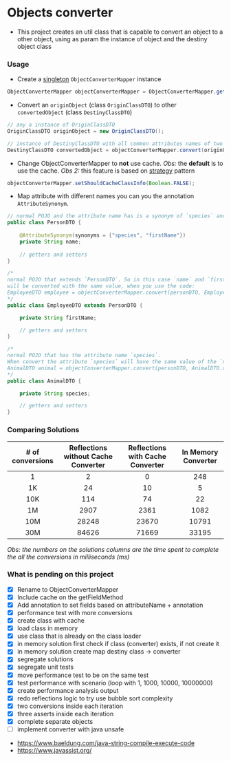 # Objects converter

- This project creates an util class that is capable to convert an object to a other object, using as param the instance of object and the destiny object class

### Usage

* Create a [singleton](https://refactoring.guru/design-patterns/singleton) `ObjectConverterMapper` instance

```java
ObjectConverterMapper objectConverterMapper = ObjectConverterMapper.getObjectConverterMapper();
```

* Convert an `originObject` (class `OriginClassDTO`) to other `convertedObject` (class `DestinyClassDTO`)

```java
// any a instance of OriginClassDTO
OriginClassDTO originObject = new OriginClassDTO();

// instance of DestinyClassDTO with all common attributes names of two classes filled
DestinyClassDTO convertedObject = objectConverterMapper.convert(originObject, DestinyClassDTO.class);
```

* Change ObjectConverterMapper to **not** use cache. _Obs:_ the **default** is to use the cache.
_Obs 2:_ this feature is based on [strategy](https://refactoring.guru/design-patterns/strategy/java/example) pattern

```java
objectConverterMapper.setShouldCacheClassInfo(Boolean.FALSE);
```

* Map attribute with different names you can you the annotation `AttributeSynonym`.

```java
// normal POJO and the attribute name has is a synonym of `species` and `firstName`
public class PersonDTO { 
    
    @AttributeSynonym(synonyms = {"species", "firstName"}) 
    private String name;
    
    // getters and setters
}

/*
normal POJO that extends `PersonDTO`. So in this case `name` and `firstName`
will be converted with the same value, when you use the code:
EmployeeDTO employee = objectConverterMapper.convert(personDTO, EmployeeDTO.class)
*/
public class EmployeeDTO extends PersonDTO {

    private String firstName;

    // getters and setters
}

/*
normal POJO that has the attribute name `species`.
When convert the attribute `species` will have the same value of the `name` from person.
AnimalDTO animal = objectConverterMapper.convert(personDTO, AnimalDTO.class)
*/
public class AnimalDTO {

    private String species;

    // getters and setters
}
```

### Comparing Solutions

| # of conversions | Reflections without Cache Converter | Reflections with Cache Converter | In Memory Converter |
|:----------------:|:-----------------------------------:|:--------------------------------:|:-------------------:|
|        1         |                  2                  |                0                 |         248         |
|        1K        |                 24                  |                10                |          5          |
|       10K        |                 114                 |                74                |         22          |
|        1M        |                2907                 |               2361               |        1082         |
|       10M        |                28248                |              23670               |        10791        |
|       30M        |                84626                |              71669               |        33195        |

_Obs: the numbers on the solutions columns are the time spent to complete the all the conversions in milliseconds (ms)_

### What is pending on this project

- [X] Rename to ObjectConverterMapper
- [X] Include cache on the getFieldMethod
- [X] Add annotation to set fields based on attributeName + annotation
- [X] performance test with more conversions
- [X] create class with cache
- [X] load class in memory
- [X] use class that is already on the class loader
- [X] in memory solution first check if class (converter) exists, if not create it
- [X] in memory solution create map destiny class -> converter
- [X] segregate solutions
- [X] segregate unit tests
- [X] move performance test to be on the same test
- [X] test performance with scenario (loop with 1, 1000, 10000, 10000000)
- [X] create performance analysis output
- [X] redo reflections logic to try use bubble sort complexity
- [X] two conversions inside each iteration
- [X] three asserts inside each iteration
- [X] complete separate objects
- [ ] implement converter with java unsafe

- https://www.baeldung.com/java-string-compile-execute-code
- https://www.javassist.org/
